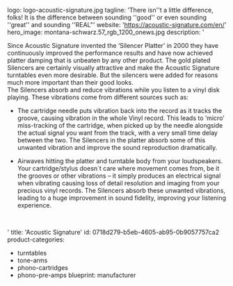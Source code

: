 logo: logo-acoustic-signature.jpg
tagline: 'There isn''t a little difference, folks! It is the difference between sounding ''good'' or even sounding ''great'' and sounding ''REAL"'
website: 'https://acoustic-signature.com/en/'
hero_image: montana-schwarz.57_rgb_1200_onews.jpg
description: '<p>Since Acoustic Signature invented the ‘Silencer Platter’ in 2000 they have continuously improved the performance results and have now achieved platter damping that is unbeaten by any other product. The gold plated Silencers are certainly visually attractive and make the Acoustic Signature turntables even more desirable. But the silencers were added for reasons much more important than their good looks.<br>The Silencers absorb and reduce vibrations while you listen to a vinyl disk playing. These vibrations come from different sources such as:</p><ul><li>The cartridge needle puts vibration back into the record as it tracks the groove, causing vibration in the whole Vinyl record. This leads to ‘micro’ miss-tracking of the cartridge, when picked up by the needle alongside the actual signal you want from the track, with a very small time delay between the two. The Silencers in the platter absorb some of this unwanted vibration and improve the sound reproduction dramatically.</li></ul><ul><li>Airwaves hitting the platter and turntable body from your loudspeakers. Your cartridge/stylus doesn´t care where movement comes from, be it the grooves or other vibrations – it simply produces an electrical signal when vibrating causing loss of detail resolution and imaging from your precious vinyl records. The Silencers absorb these unwanted vibrations, leading to a huge improvement in sound fidelity, improving your listening experience.</li></ul><p><br></p>'
title: 'Acoustic Signature'
id: 0718d279-b5eb-4605-ab95-0b9057757ca2
product-categories:
  - turntables
  - tone-arms
  - phono-cartridges
  - phono-pre-amps
blueprint: manufacturer
